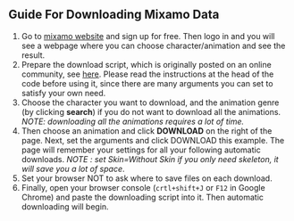 ## Guide For Downloading Mixamo Data

1. Go to [mixamo website](https://www.mixamo.com/#/) and sign up for free. Then logo in and you will see a webpage where you can choose character/animation and see the result.
2. Prepare the download script, which is originally posted on an online community, see [here](https://forums.unrealengine.com/community/community-content-tools-and-tutorials/1376068-script-mixamo-download-script). Please read the instructions at the head of the code before using it, since there are many arguments you can set to satisfy your own need.
3. Choose the character you want to download, and the animation genre (by clicking __search__) if you do not want to download all the animations.  _NOTE: downloading all the animations requires a lot of time._
4. Then choose an animation and click __DOWNLOAD__ on the right of the page. Next, set the arguments and click DOWNLOAD this example. The page will remember your settings for  all your following automatic downloads. _NOTE : set Skin=Without Skin if you only need skeleton, it will save you a lot of space_.
5. Set your browser NOT to ask where to save files on each download.
6. Finally, open your browser console (``crtl+shift+J`` or ```F12``` in Google Chrome) and paste the downloading script into it. Then automatic downloading will begin.
